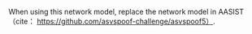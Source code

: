 When using this network model, replace the network model in AASIST（cite： https://github.com/asvspoof-challenge/asvspoof5）.
